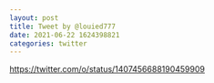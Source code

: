 ```yaml
--- 
layout: post 
title: Tweet by @louied777 
date: 2021-06-22 1624398821 
categories: twitter 
--- 
```

https://twitter.com/o/status/1407456688190459909